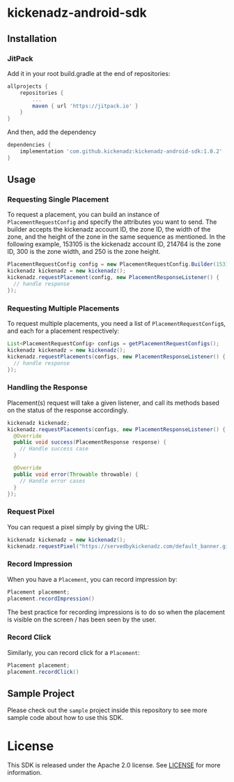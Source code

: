 # kickenadz-android-sdk

## Installation

### JitPack

Add it in your root build.gradle at the end of repositories:

```groovy
allprojects {
	repositories {
		...
		maven { url 'https://jitpack.io' }
	}
}
```

And then, add the dependency

```groovy
dependencies {
	implementation 'com.github.kickenadz:kickenadz-android-sdk:1.0.2'
}
```

## Usage

### Requesting Single Placement

To request a placement, you can build an instance of `PlacementRequestConfig` and specify the attributes you want to send.
The builder accepts the kickenadz account ID, the zone ID, the width of the zone, and the height of the zone in the same sequence as mentioned. In the following example, 153105 is the kickenadz account ID, 214764 is the zone ID, 300 is the zone width, and 250 is the zone height.

```java
PlacementRequestConfig config = new PlacementRequestConfig.Builder(153105, 214764, 300, 250).build();
kickenadz kickenadz = new kickenadz();
kickenadz.requestPlacement(config, new PlacementResponseListener() {
  // handle response
});
```

### Requesting Multiple Placements

To request multiple placements, you need a list of `PlacementRequestConfig`s, and each for a placement respectively:

```java
List<PlacementRequestConfig> configs = getPlacementRequestConfigs();
kickenadz kickenadz = new kickenadz();
kickenadz.requestPlacements(configs, new PlacementResponseListener() {
  // handle response
});
```

### Handling the Response

Placement(s) request will take a given listener, and call its methods based on the status of the response accordingly.

```java
kickenadz kickenadz;
kickenadz.requestPlacements(configs, new PlacementResponseListener() {
  @Override
  public void success(PlacementResponse response) {
    // Handle success case
  }

  @Override
  public void error(Throwable throwable) {
    // Handle error cases
  }
});
```

### Request Pixel

You can request a pixel simply by giving the URL:

```java
kickenadz kickenadz = new kickenadz();
kickenadz.requestPixel("https://servedbykickenadz.com/default_banner.gif");
```

### Record Impression

When you have a `Placement`, you can record impression by:

```java
Placement placement;
placement.recordImpression()
```

The best practice for recording impressions is to do so when the placement is visible on the screen / has been seen by the user.

### Record Click

Similarly, you can record click for a `Placement`:

```java
Placement placement;
placement.recordClick()
```

## Sample Project

Please check out the `sample` project inside this repository to see more sample code about how to use this SDK.

# License

This SDK is released under the Apache 2.0 license. See [LICENSE](https://github.com/kickenadz/kickenadz-android-sdk/tree/master/LICENSE) for more information.

